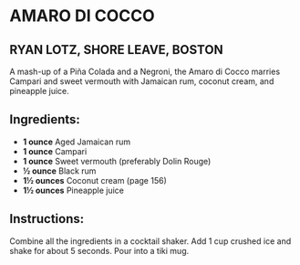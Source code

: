 # AMARO DI COCCO
## RYAN LOTZ, SHORE LEAVE, BOSTON

A mash-up of a Piña Colada and a Negroni, the Amaro di Cocco marries Campari and sweet vermouth with Jamaican rum, coconut cream, and pineapple juice.

## Ingredients:
- **1 ounce** Aged Jamaican rum
- **1 ounce** Campari
- **1 ounce** Sweet vermouth (preferably Dolin Rouge)
- **½ ounce** Black rum
- **1½ ounces** Coconut cream (page 156)
- **1½ ounces** Pineapple juice

## Instructions:
Combine all the ingredients in a cocktail shaker. Add 1 cup crushed ice and shake for about 5 seconds. Pour into a tiki mug.
